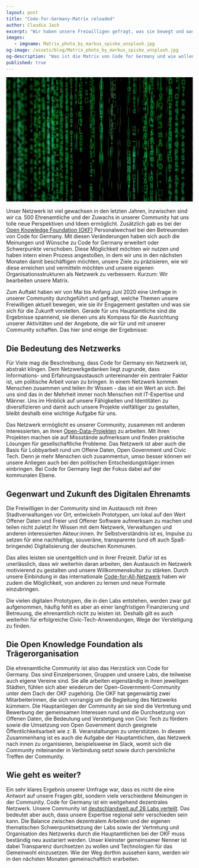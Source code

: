 ```yaml
---
layout: post
title: "Code-for-Germany-Matrix reloaded"
author: Claudia Jach
excerpt: "Wir haben unsere Freiwilligen gefragt, was sie bewegt und was sie sich für die Zukunft wünschen. Hier stellen wir einige Ergebnisse unserer Umfrage vor und wie es damit weiter geht." 
images:
   - imgname: Matrix_photo_by_markus_spiske_unsplash.jpg
og-image: /assets/blog/Matrix_photo_by_markus_spiske_unsplash.jpg
og-description: "Was ist die Matrix von Code for Germany und wie wollen wir sie gestalten? Fragen und mögliche Antworten für unsere Projektentwicklung."
published: true
---
```

![Matrix_photo_by_markus_spiske_unsplash.jpg](/assets/blog/Matrix_photo_by_markus_spiske_unsplash.jpg)

Unser Netzwerk ist viel gewachsen in den letzten Jahren, inzwischen sind wir ca. 500 Ehrenamtliche und der Zuwachs in unserer Community hat uns tolle neue Perspektiven und Ideen ermöglicht. Zusätzlich gab es bei der [Open Knowledge Foundation (OKF)](https://okfn.de/) Personalwechsel bei den Betreuenden von Code for Germany. Mit diesen Veränderungen haben sich auch die Meinungen und Wünsche zu Code for Germany erweitert oder Schwerpunkte verschoben. Diese Möglichkeit möchten wir nutzen und haben intern einen Prozess angestoßen, in dem wir uns in den nächsten Monaten damit beschäftigen möchten, unsere Ziele zu präzisieren, wie wir diese erreichen und vermitteln möchten und unsere eigenen Organisationsstrukturen als Netzwerk zu verbessern. Kurzum: Wir bearbeiten unsere Matrix.

Zum Auftakt haben wir von Mai bis Anfang Juni 2020 eine Umfrage in unserer Community durchgeführt und gefragt, welche Themen unsere Freiwilligen aktuell bewegen, wie sie ihr Engagement gestalten und was sie sich für die Zukunft vorstellen. Gerade für uns Hauptamtliche sind die Ergebnisse spannend, sie dienen uns als Kompass für die Ausrichtung unserer Aktivitäten und der Angebote, die wir für und mit unserer Community schaffen. Das hier sind einige der Ergebnisse:

## Die Bedeutung des Netzwerks

Für Viele mag die Beschreibung, dass Code for Germany ein Netzwerk ist, abstrakt klingen. Dem Netzwerkgedanken liegt zugrunde, dass Informations- und Erfahrungsaustausch untereinander ein zentraler Faktor ist, um politische Arbeit voran zu bringen. In einem Netzwerk kommen Menschen zusammen und teilen ihr Wissen - das ist ein Wert an sich. Bei uns sind das in der Mehrheit immer noch Menschen mit IT-Expertise und Männer. Uns im Hinblick auf unsere Fähigkeiten und Identitäten zu diversifizieren und damit auch unsere Projekte vielfältiger zu gestalten, bleibt deshalb eine wichtige Aufgabe für uns.

Das Netzwerk ermöglicht es unserer Community, zusammen mit anderen Interessierten, an ihren [Open-Data-Projekten](https://codefor.de/projekte/) zu arbeiten. Mit ihren Projekten machen sie auf Missstände aufmerksam und finden praktische Lösungen für gesellschaftliche Probleme. Das Netzwerk ist aber auch die Basis für Lobbyarbeit rund um Offene Daten, Open Government und Civic Tech. Denn je mehr Menschen sich zusammentun, umso besser können wir unsere Anliegen auch bei den politischen Entscheidungsträger:innen einbringen. Bei Code for Germany liegt der Fokus dabei auf der kommunalen Ebene.

## Gegenwart und Zukunft des Digitalen Ehrenamts

Die Freiwilligen in der Community sind im Austausch mit ihren Stadtverwaltungen vor Ort, entwickeln Prototypen, um lokal auf den Wert Offener Daten und Freier und Offener Software aufmerksam zu machen und teilen nicht zuletzt ihr Wissen mit dem Netzwerk, Verwaltungen und anderen interessierten Akteur:innen. Ihr Selbstverständnis ist es, Impulse zu setzen für eine nachhaltige, souveräne, transparente (und oft auch Spaß-bringende) Digitalisierung der deutschen Kommunen.

Das alles leisten sie unentgeltlich und in ihrer Freizeit. Dafür ist es unerlässlich, dass wir weiterhin daran arbeiten, den Austausch im Netzwerk motivierend zu gestalten und unsere Willkommenskultur zu stärken. Durch unsere Einbindung in das internationale [Code-for-All-Netzwerk](https://codeforall.org/) haben wir zudem die Möglichkeit, von anderen zu lernen und neue Formate einzubringen.

Die vielen digitalen Prototypen, die in den Labs entstehen, werden zwar gut aufgenommen, häufig fehlt es aber an einer langfristigen Finanzierung und Betreuung, die ehrenamtlich nicht zu leisten ist. Deshalb gilt es auch weiterhin für erfolgreiche Civic-Tech-Anwendungen, Wege der Verstetigung zu finden.

## Die Open Knowledge Foundation als Trägerorganisation

Die ehrenamtliche Community ist also das Herzstück von Code for Germany. Das sind Einzelpersonen, Gruppen und unsere Labs, die teilweise auch eigene Vereine sind. Sie alle arbeiten eigenständig in ihren jeweiligen Städten, fühlen sich aber wiederum der Open-Government-Community unter dem Dach der OKF zugehörig. Die OKF hat gegenwärtig zwei Mitarbeiterinnen, die sich vorrangig um die Begleitung des Netzwerks kümmern. Die Hauptanliegen der Community an sie sind die Vertretung und Bewerbung der gemeinsamen Interessen rund und die Durchsetzung von Offenen Daten, die Bedeutung und Verstetigung von Civic Tech zu fördern sowie die Umsetzung von Open Government durch geeignete Öffentlichkeitsarbeit wie z. B. Veranstaltungen zu unterstützen. In diesem Zusammenhang ist es auch die Aufgabe der Hauptamtlichen, das Netzwerk nach innen zu organisieren, beispielsweise im Slack, womit sich die Community miteinander in Verbindung setzt sowie durch persönliche Treffen der Community.

## Wie geht es weiter?

Ein sehr klares Ergebnis unserer Umfrage war, dass es nicht die eine Antwort auf unsere Fragen gibt, sondern viele verschiedene Meinungen in der Community. Code for Germany ist ein weitgehend dezentrales Netzwerk. Unsere Community ist [deutschlandweit auf 26 Labs verteilt](https://codefor.de/). Das bedeutet aber auch, dass unsere Expertise regional sehr verschieden sein kann. Die Balance zwischen dezentralem Arbeiten und der eigenen thematischen Schwerpunktsetzung der Labs sowie der Vertretung und Organisation des Netzwerks durch die Hauptamtlichen bei der OKF muss beständig neu austariert werden. Unser kleinster gemeinsamer Nenner ist dabei Transparenz durchsetzen zu wollen und Technologien für das Gemeinwohl einzusetzen. Wie der Weg dorthin aussehen kann, werden wir in den nächsten Monaten gemeinschaftlich erarbeiten.
